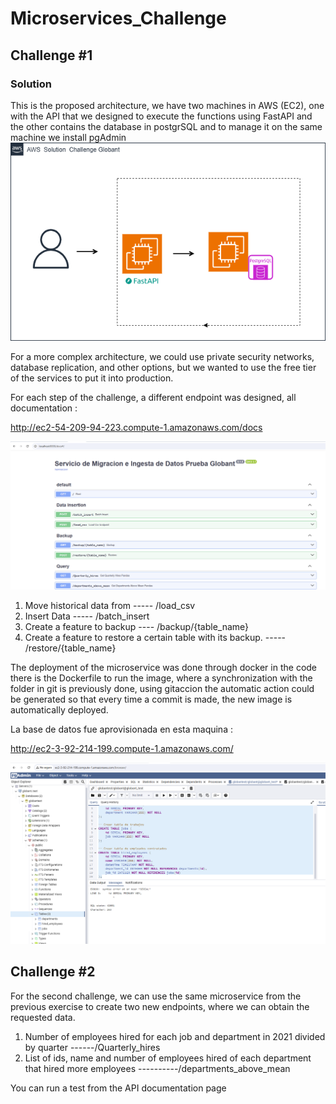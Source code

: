 # Microservices_Challenge

## Challenge #1
### Solution
This is the proposed architecture, we have two machines in AWS (EC2), one with the API that we designed to execute the functions using FastAPI and the other contains the database in postgrSQL and to manage it on the same machine we install pgAdmin
![arquitectura](https://github.com/wagamezj/microservices_challenge/blob/main/images/challenge.drawio.png)

For a more complex architecture, we could use private security networks, database replication, and other options, but we wanted to use the free tier of the services to put it into production.

For each step of the challenge, a different endpoint was designed, all documentation  : 

http://ec2-54-209-94-223.compute-1.amazonaws.com/docs

![documentation](https://github.com/wagamezj/microservices_challenge/blob/main/images/documentation.png)

1. Move historical data from ----- /load_csv
2. Insert Data ----- /batch_insert  
3. Create a feature to backup  ---- /backup/{table_name}
4. Create a feature to restore a certain table with its backup. ----- /restore/{table_name}

The deployment of the microservice was done through docker in the code there is the Dockerfile to run the image, where a synchronization with the folder in git is previously done, using gitaccion the automatic action could be generated so that every time a commit is made, the new image is automatically deployed.

La base de datos fue aprovisionada en esta maquina :

http://ec2-3-92-214-199.compute-1.amazonaws.com/

![database](https://github.com/wagamezj/microservices_challenge/blob/main/images/db_postgrSQL.png)

## Challenge #2

For the second challenge, we can use the same microservice from the previous exercise to create two new endpoints, where we can obtain the requested data.

1. Number of employees hired for each job and department in 2021 divided by quarter ------/Quarterly_hires
2. List of ids, name and number of employees hired of each department that hired more employees ----------/departments_above_mean

You can run a test from the API documentation page


   

















